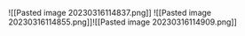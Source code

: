 ![[Pasted image 20230316114837.png]]
![[Pasted image 20230316114855.png]]![[Pasted image 20230316114909.png]]

